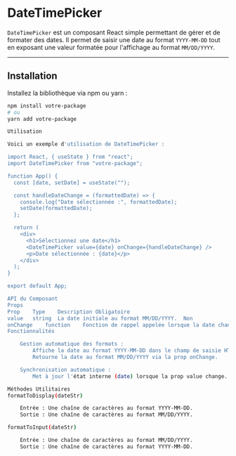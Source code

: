 # DateTimePicker

`DateTimePicker` est un composant React simple permettant de gérer et de formater des dates. Il permet de saisir une date au format `YYYY-MM-DD` tout en exposant une valeur formatée pour l'affichage au format `MM/DD/YYYY`.

---

## Installation

Installez la bibliothèque via npm ou yarn :

```bash
npm install votre-package
# ou
yarn add votre-package

Utilisation

Voici un exemple d'utilisation de DateTimePicker :

import React, { useState } from "react";
import DateTimePicker from "votre-package";

function App() {
  const [date, setDate] = useState("");

  const handleDateChange = (formattedDate) => {
    console.log("Date sélectionnée :", formattedDate);
    setDate(formattedDate);
  };

  return (
    <div>
      <h1>Sélectionnez une date</h1>
      <DateTimePicker value={date} onChange={handleDateChange} />
      <p>Date sélectionnée : {date}</p>
    </div>
  );
}

export default App;

API du Composant
Props
Prop	Type	Description	Obligatoire
value	string	La date initiale au format MM/DD/YYYY.	Non
onChange	function	Fonction de rappel appelée lorsque la date change, recevant la date au format MM/DD/YYYY.	Non
Fonctionnalités

    Gestion automatique des formats :
        Affiche la date au format YYYY-MM-DD dans le champ de saisie HTML.
        Retourne la date au format MM/DD/YYYY via la prop onChange.

    Synchronisation automatique :
        Met à jour l'état interne (date) lorsque la prop value change.

Méthodes Utilitaires
formatToDisplay(dateStr)

    Entrée : Une chaîne de caractères au format YYYY-MM-DD.
    Sortie : Une chaîne de caractères au format MM/DD/YYYY.

formatToInput(dateStr)

    Entrée : Une chaîne de caractères au format MM/DD/YYYY.
    Sortie : Une chaîne de caractères au format YYYY-MM-DD.
```
